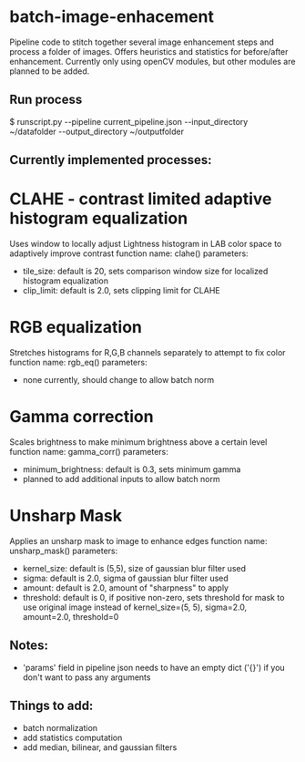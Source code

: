 # batch-image-enhacement
Pipeline code to stitch together several image enhancement steps and process a folder of images. Offers heuristics and statistics for before/after enhancement. Currently only using openCV modules, but other modules are planned to be added.

## Run process

$ runscript.py --pipeline current_pipeline.json --input_directory ~/datafolder --output_directory ~/outputfolder


## Currently implemented processes:

# CLAHE - contrast limited adaptive histogram equalization
Uses window to locally adjust Lightness histogram in LAB color space to adaptively improve contrast
function name: clahe()
parameters: 
- tile_size: default is 20, sets comparison window size for localized histogram equalization
- clip_limit: default is 2.0, sets clipping limit for CLAHE

# RGB equalization
Stretches histograms for R,G,B channels separately to attempt to fix color
function name: rgb_eq()
parameters:
- none currently, should change to allow batch norm

# Gamma correction
Scales brightness to make minimum brightness above a certain level
function name: gamma_corr()
parameters:
- minimum_brightness: default is 0.3, sets minimum gamma
- planned to add additional inputs to allow batch norm

# Unsharp Mask
Applies an unsharp mask to image to enhance edges
function name: unsharp_mask()
parameters:
- kernel_size: default is (5,5), size of gaussian blur filter used
- sigma: default is 2.0, sigma of gaussian blur filter used
- amount: default is 2.0, amount of "sharpness" to apply
- threshold: default is 0, if positive non-zero, sets threshold for mask to use original image instead of 
kernel_size=(5, 5), sigma=2.0, amount=2.0, threshold=0


## Notes:
- 'params' field in pipeline json needs to have an empty dict ('{}') if you don't want to pass any arguments


## Things to add:
- batch normalization
- add statistics computation
- add median, bilinear, and gaussian filters